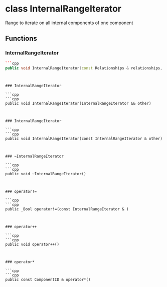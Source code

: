 # class InternalRangeIterator


 Range to iterate on all internal components of one component



## Functions

### InternalRangeIterator

```cpp
```cpp
public void InternalRangeIterator(const Relationships & relationships, const uuid & component_id)
```
```


### InternalRangeIterator

```cpp
```cpp
public void InternalRangeIterator(InternalRangeIterator && other)
```
```


### InternalRangeIterator

```cpp
```cpp
public void InternalRangeIterator(const InternalRangeIterator & other)
```
```


### ~InternalRangeIterator

```cpp
```cpp
public void ~InternalRangeIterator()
```
```


### operator!=

```cpp
```cpp
public _Bool operator!=(const InternalRangeIterator & )
```
```


### operator++

```cpp
```cpp
public void operator++()
```
```


### operator*

```cpp
```cpp
public const ComponentID & operator*()
```
```




